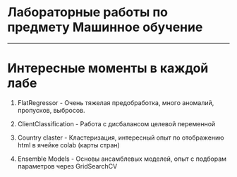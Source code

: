 # Лабораторные работы по предмету Машинное обучение
---
# Интересные моменты в каждой лабе

1. FlatRegressor - Очень тяжелая предобработка, много аномалий, пропусков, выбросов. 

2. ClientClassification - Работа с дисбалансом целевой переменной

3. Country claster - Кластеризация, интересный опыт по отображению html в ячейке colab (карты стран)

4. Ensemble Models - Основы ансамблевых моделей, опыт с подборам параметров через GridSearchCV
